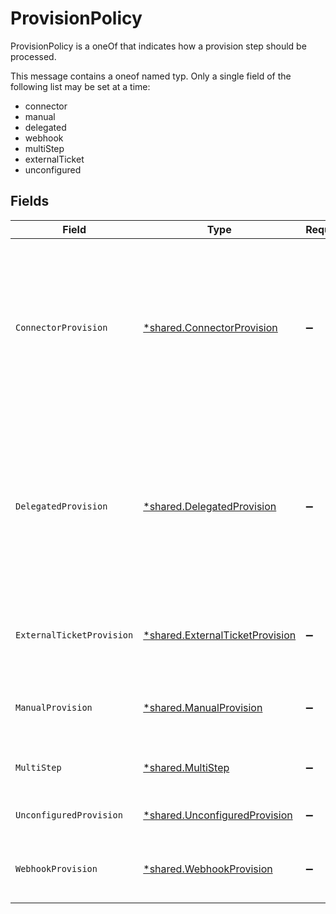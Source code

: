 # ProvisionPolicy

ProvisionPolicy is a oneOf that indicates how a provision step should be processed.

This message contains a oneof named typ. Only a single field of the following list may be set at a time:
  - connector
  - manual
  - delegated
  - webhook
  - multiStep
  - externalTicket
  - unconfigured



## Fields

| Field                                                                                                                                                                                                                                                        | Type                                                                                                                                                                                                                                                         | Required                                                                                                                                                                                                                                                     | Description                                                                                                                                                                                                                                                  |
| ------------------------------------------------------------------------------------------------------------------------------------------------------------------------------------------------------------------------------------------------------------ | ------------------------------------------------------------------------------------------------------------------------------------------------------------------------------------------------------------------------------------------------------------ | ------------------------------------------------------------------------------------------------------------------------------------------------------------------------------------------------------------------------------------------------------------ | ------------------------------------------------------------------------------------------------------------------------------------------------------------------------------------------------------------------------------------------------------------ |
| `ConnectorProvision`                                                                                                                                                                                                                                         | [*shared.ConnectorProvision](../../../pkg/models/shared/connectorprovision.md)                                                                                                                                                                               | :heavy_minus_sign:                                                                                                                                                                                                                                           | Indicates that a connector should perform the provisioning. This object has no fields.<br/><br/>This message contains a oneof named provision_type. Only a single field of the following list may be set at a time:<br/>  - defaultBehavior<br/>  - account<br/> |
| `DelegatedProvision`                                                                                                                                                                                                                                         | [*shared.DelegatedProvision](../../../pkg/models/shared/delegatedprovision.md)                                                                                                                                                                               | :heavy_minus_sign:                                                                                                                                                                                                                                           | This provision step indicates that we should delegate provisioning to the configuration of another app entitlement. This app entitlement does not have to be one from the same app, but MUST be configured as a proxy binding leading into this entitlement. |
| `ExternalTicketProvision`                                                                                                                                                                                                                                    | [*shared.ExternalTicketProvision](../../../pkg/models/shared/externalticketprovision.md)                                                                                                                                                                     | :heavy_minus_sign:                                                                                                                                                                                                                                           | This provision step indicates that we should check an external ticket to provision this entitlement                                                                                                                                                          |
| `ManualProvision`                                                                                                                                                                                                                                            | [*shared.ManualProvision](../../../pkg/models/shared/manualprovision.md)                                                                                                                                                                                     | :heavy_minus_sign:                                                                                                                                                                                                                                           | Manual provisioning indicates that a human must intervene for the provisioning of this step.                                                                                                                                                                 |
| `MultiStep`                                                                                                                                                                                                                                                  | [*shared.MultiStep](../../../pkg/models/shared/multistep.md)                                                                                                                                                                                                 | :heavy_minus_sign:                                                                                                                                                                                                                                           | MultiStep indicates that this provision step has multiple steps to process.                                                                                                                                                                                  |
| `UnconfiguredProvision`                                                                                                                                                                                                                                      | [*shared.UnconfiguredProvision](../../../pkg/models/shared/unconfiguredprovision.md)                                                                                                                                                                         | :heavy_minus_sign:                                                                                                                                                                                                                                           | The UnconfiguredProvision message.                                                                                                                                                                                                                           |
| `WebhookProvision`                                                                                                                                                                                                                                           | [*shared.WebhookProvision](../../../pkg/models/shared/webhookprovision.md)                                                                                                                                                                                   | :heavy_minus_sign:                                                                                                                                                                                                                                           | This provision step indicates that a webhook should be called to provision this entitlement.                                                                                                                                                                 |